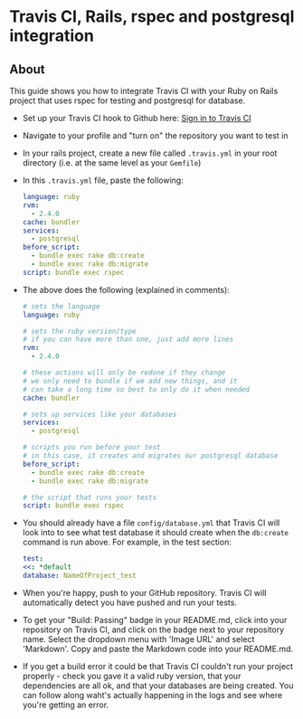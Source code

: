 # Travis CI, Rails, rspec and postgresql integration

## About

This guide shows you how to integrate Travis CI with your Ruby on Rails project that uses rspec for testing and postgresql for database.

- Set up your Travis CI hook to Github here: [Sign in to Travis CI](https://travis-ci.org/auth)

- Navigate to your profile and "turn on" the repository you want to test in

- In your rails project, create a new file called `.travis.yml` in your root directory (i.e. at the same level as your `Gemfile`)

- In this `.travis.yml` file, paste the following:

  ```yml
  language: ruby
  rvm:
    - 2.4.0
  cache: bundler
  services:
    - postgresql
  before_script:
    - bundle exec rake db:create
    - bundle exec rake db:migrate
  script: bundle exec rspec  
  ```

- The above does the following (explained in comments):

  ```yml
  # sets the language
  language: ruby

  # sets the ruby version/type
  # if you can have more than one, just add more lines
  rvm:
    - 2.4.0

  # these actions will only be redone if they change
  # we only need to bundle if we add new things, and it
  # can take a long time so best to only do it when needed
  cache: bundler

  # sets up services like your databases
  services:
    - postgresql

  # scripts you run before your test
  # in this case, it creates and migrates our postgresql database
  before_script:
    - bundle exec rake db:create
    - bundle exec rake db:migrate

  # the script that runs your tests
  script: bundle exec rspec
  ```

- You should already have a file `config/database.yml` that Travis CI will look into to see what test database it should create when the `db:create` command is run above. For example, in the test section:

  ```yml
  test:
  <<: *default
  database: NameOfProject_test
  ```

- When you're happy, push to your GitHub repository. Travis CI will automatically detect you have pushed and run your tests.

- To get your "Build: Passing" badge in your README.md, click into your repository on Travis CI, and click on the badge next to your repository name. Select the dropdown menu with 'Image URL' and select 'Markdown'. Copy and paste the Markdown code into your README.md.

- If you get a build error it could be that Travis CI couldn't run your project properly - check you gave it a valid ruby version, that your dependencies are all ok, and that your databases are being created. You can follow along waht's actually happening in the logs and see where you're getting an error.
